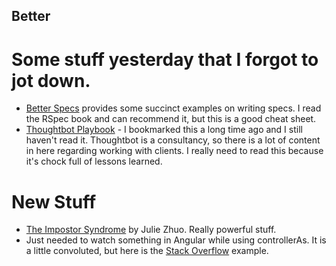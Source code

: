 Better <insert thing here>
--------------------------

Some stuff yesterday that I forgot to jot down.
=============

* [Better Specs](http://betterspecs.org) provides some succinct examples on writing specs. I read the RSpec book and can recommend it, but this is a good cheat sheet.
* [Thoughtbot Playbook](http://playbook.thoughtbot.com/) - I bookmarked this a long time ago and I still haven't read it.  Thoughtbot is a consultancy, so there is a lot of content in here regarding working with clients. I really need to read this because it's chock full of lessons learned.


New Stuff
===========

* [The Impostor Syndrome](https://medium.com/the-year-of-the-looking-glass/the-imposter-syndrome-9e23e2326d88) by Julie Zhuo. Really powerful stuff.
* Just needed to watch something in Angular while using controllerAs. It is a little convoluted, but here is the [Stack Overflow](http://stackoverflow.com/questions/24078535/angularjs-controller-as-syntax-and-watch) example.
